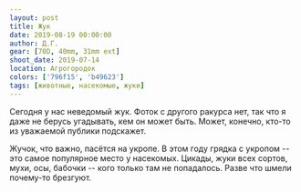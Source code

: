```yaml
---
layout: post
title: Жук
date: 2019-08-19 00:00:00
author: Д.Г.
gear: [70D, 40mm, 31mm ext]
shoot_date: 2019-07-14
location: Агрогородок
colors: ['796f15', 'b49623']
tags: [животные, насекомые, жуки]
---
```

Сегодня у нас неведомый жук. Фоток с другого ракурса нет, так что я даже не берусь угадывать, кем он может быть. Может, конечно, кто-то из уважаемой публики подскажет.

Жучок, что важно, пасётся на укропе. В этом году грядка с укропом -- это самое популярное место у насекомых. Цикады, жуки всех сортов, мухи, осы, бабочки -- кого только там не попадалось. Разве что шмели почему-то брезгуют.
